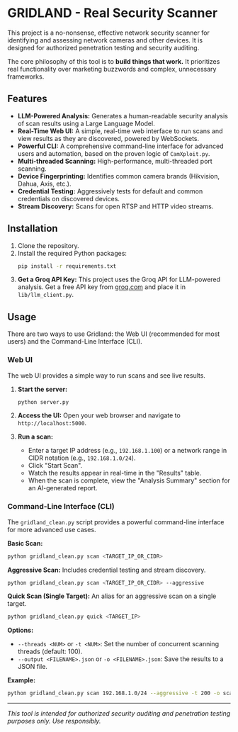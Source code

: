 # GRIDLAND - Real Security Scanner

This project is a no-nonsense, effective network security scanner for identifying and assessing network cameras and other devices. It is designed for authorized penetration testing and security auditing.

The core philosophy of this tool is to **build things that work.** It prioritizes real functionality over marketing buzzwords and complex, unnecessary frameworks.

## Features

- **LLM-Powered Analysis:** Generates a human-readable security analysis of scan results using a Large Language Model.
- **Real-Time Web UI:** A simple, real-time web interface to run scans and view results as they are discovered, powered by WebSockets.
- **Powerful CLI:** A comprehensive command-line interface for advanced users and automation, based on the proven logic of `CamXploit.py`.
- **Multi-threaded Scanning:** High-performance, multi-threaded port scanning.
- **Device Fingerprinting:** Identifies common camera brands (Hikvision, Dahua, Axis, etc.).
- **Credential Testing:** Aggressively tests for default and common credentials on discovered devices.
- **Stream Discovery:** Scans for open RTSP and HTTP video streams.

## Installation

1.  Clone the repository.
2.  Install the required Python packages:
    ```bash
    pip install -r requirements.txt
    ```
3.  **Get a Groq API Key:** This project uses the Groq API for LLM-powered analysis. Get a free API key from [groq.com](https://groq.com/) and place it in `lib/llm_client.py`.

## Usage

There are two ways to use Gridland: the Web UI (recommended for most users) and the Command-Line Interface (CLI).

### Web UI

The web UI provides a simple way to run scans and see live results.

1.  **Start the server:**
    ```bash
    python server.py
    ```
2.  **Access the UI:**
    Open your web browser and navigate to `http://localhost:5000`.

3.  **Run a scan:**
    - Enter a target IP address (e.g., `192.168.1.100`) or a network range in CIDR notation (e.g., `192.168.1.0/24`).
    - Click "Start Scan".
    - Watch the results appear in real-time in the "Results" table.
    - When the scan is complete, view the "Analysis Summary" section for an AI-generated report.

### Command-Line Interface (CLI)

The `gridland_clean.py` script provides a powerful command-line interface for more advanced use cases.

**Basic Scan:**
```bash
python gridland_clean.py scan <TARGET_IP_OR_CIDR>
```

**Aggressive Scan:**
Includes credential testing and stream discovery.
```bash
python gridland_clean.py scan <TARGET_IP_OR_CIDR> --aggressive
```

**Quick Scan (Single Target):**
An alias for an aggressive scan on a single target.
```bash
python gridland_clean.py quick <TARGET_IP>
```

**Options:**
- `--threads <NUM>` or `-t <NUM>`: Set the number of concurrent scanning threads (default: 100).
- `--output <FILENAME>.json` or `-o <FILENAME>.json`: Save the results to a JSON file.

**Example:**
```bash
python gridland_clean.py scan 192.168.1.0/24 --aggressive -t 200 -o scan_results.json
```
---
*This tool is intended for authorized security auditing and penetration testing purposes only. Use responsibly.*
